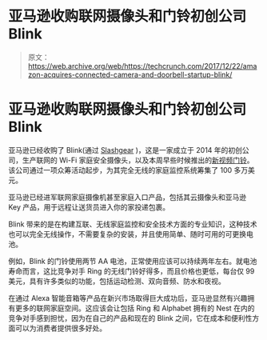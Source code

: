 # 亚马逊收购联网摄像头和门铃初创公司 Blink 

> 原文：<https://web.archive.org/web/https://techcrunch.com/2017/12/22/amazon-acquires-connected-camera-and-doorbell-startup-blink/>

# 亚马逊收购联网摄像头和门铃初创公司 Blink

亚马逊已经收购了 Blink(通过 [Slashgear](https://web.archive.org/web/20230306014556/https://www.slashgear.com/amazon-buys-blink-wire-free-connected-camera-startup-22512665/) )，这是一家成立于 2014 年的初创公司，生产联网的 Wi-Fi 家庭安全摄像头，以及本周早些时候推出的[新视频门铃](https://web.archive.org/web/20230306014556/https://techcrunch.com/2017/12/19/blink-introduces-a-99-video-doorbell-ahead-of-ces/)。该公司通过一项众筹活动起步，为其完全无线的家庭监控系统筹集了 100 多万美元。

亚马逊已经进军联网家庭摄像机甚至家庭入口产品，包括其云摄像头和亚马逊 Key 产品，用于远程让送货员进入你的家投递包裹。

Blink 带来的是在构建互联、无线家庭监控和安全技术方面的专业知识，这种技术也可以完全无线操作，不需要复杂的安装，并且使用简单、随时可用的可更换电池。

例如，Blink 的门铃使用两节 AA 电池，正常使用应该可以持续两年左右。就电池寿命而言，这比竞争对手 Ring 的无线门铃好得多，而且价格也更低，每台仅 99 美元，具有许多类似的功能，包括运动检测、双向音频、防水和夜视。

在通过 Alexa 智能音箱等产品在新兴市场取得巨大成功后，亚马逊显然有兴趣拥有更多的联网家庭空间。这应该会让包括 Ring 和 Alphabet 拥有的 Nest 在内的竞争对手感到担忧，因为在自己的产品和现在的 Blink 之间，它在成本和便利性方面可以为消费者提供很多好处。